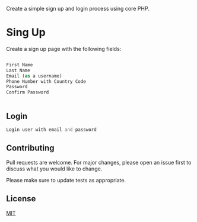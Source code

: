 Create a simple sign up and login process using core PHP.

# Sing Up

Create a sign up page with the following fields:

```php

First Name
Last Name
Email (as a username)
Phone Number with Country Code
Password
Confirm Password



```

## Login

```php
Login user with email and password

```

## Contributing
Pull requests are welcome. For major changes, please open an issue first to discuss what you would like to change.

Please make sure to update tests as appropriate.

## License
[MIT](https://choosealicense.com/licenses/mit/)

